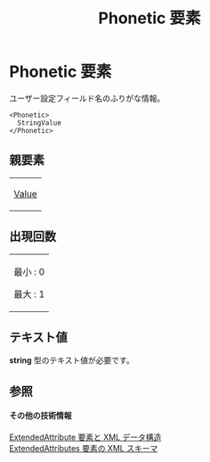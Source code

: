﻿---
title: Phonetic 要素
TOCTitle: Phonetic 要素
ms:assetid: 46038c3e-fbdc-48d9-a686-445ca7a93429
ms:mtpsurl: https://msdn.microsoft.com/ja-jp/library/Bb968486(v=office.12)
ms:contentKeyID: 16736131
ms.date: 06/30/2008
mtps_version: v=office.12
ms.translationtype: HT
---

# Phonetic 要素

ユーザー設定フィールド名のふりがな情報。

    <Phonetic>
      StringValue
    </Phonetic>

## 親要素

<table>
<colgroup>
<col style="width: 100%" />
</colgroup>
<tbody>
<tr class="odd">
<td><p><a href="value-element.md">Value</a></p></td>
</tr>
</tbody>
</table>


## 出現回数


<table>
<colgroup>
<col style="width: 100%" />
</colgroup>
<tbody>
<tr class="odd">
<td><p>最小 : 0</p>
<p>最大 : 1</p></td>
</tr>
</tbody>
</table>


## テキスト値

**string** 型のテキスト値が必要です。

## 参照

#### その他の技術情報

[ExtendedAttribute 要素と XML データ構造](extendedattribute-elements-and-xml-structure.md)  
[ExtendedAttributes 要素の XML スキーマ](xml-schema-for-the-extendedattributes-element.md)

